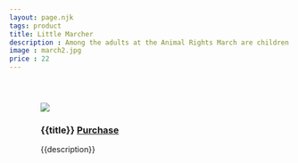 ```yaml
---
layout: page.njk
tags: product
title: Little Marcher
description : Among the adults at the Animal Rights March are children standing strong and demonstrating their beliefs.
image : march2.jpg
price : 22
---
```


<div style="padding:2em;margin:2em;">
  <img class="product-image" src="/assets/images/{{ image }}"/>
  <div class="column-narrow">
    <h3>{{title}} <a class="purchase" href="#">Purchase</a></h3>
    <p>{{description}}</p>
  </div>
</div>